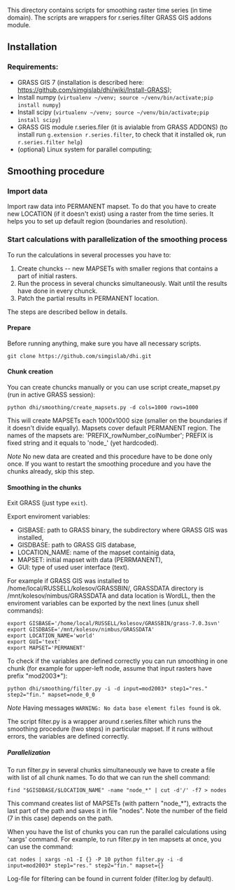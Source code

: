 
This directory contains scripts for smoothing raster time series (in time domain).
The scripts are wrappers for r.series.filter GRASS GIS addons module. 

## Installation

### Requirements:

* GRASS GIS 7 (installation is described here: https://github.com/simgislab/dhi/wiki/Install-GRASS);
* Install numpy (```virtualenv ~/venv; source ~/venv/bin/activate;pip install numpy```)
* Install scipy (```virtualenv ~/venv; source ~/venv/bin/activate;pip install scipy```)
* GRASS GIS module r.series.filer (it is avialable from GRASS ADDONS) (to install run ```g.extension r.series.filter```, to check that it installed ok, run ```r.series.filter help```)
* (optional) Linux system for parallel computing;

## Smoothing procedure

### Import data

Import raw data into PERMANENT mapset. To do that you have to create new LOCATION (if it doesn't exist) using a raster
from the time series. It helps you to set up default region (boundaries and resolution).

### Start calculations with parallelization of the smoothing process

To run the calculations in several processes you have to:

1. Create chuncks -- new MAPSETs with smaller regions that contains a part of initial rasters.
2. Run the process in several chuncks simultaneously. Wait until the results have done in every chunck.
3. Patch the partial results in PERMANENT location.

The steps are described bellow in details.

#### Prepare
Before running anything, make sure you have all necessary scripts.

```
git clone https://github.com/simgislab/dhi.git
```

#### Chunk creation
You  can create chuncks manually or you can use script create_mapset.py (run in active GRASS session):

```
python dhi/smoothing/create_mapsets.py -d cols=1000 rows=1000
```
This will create MAPSETs each 1000x1000 size (smaller on the boundaries if it doesn't divide equally). Mapsets cover default PERMANENT region. The names of the mapsets are: 'PREFIX_rowNumber_colNumber'; PREFIX is fixed string and it equals to 'node_' (yet hardcoded).

*Note* No new data are created and this procedure have to be done only once. If you want to restart the smoothing procedure and you have the chunks already, skip this step.

#### Smoothing in the chunks
Exit GRASS (just type ```exit```).

Export enviroment variables: 
 * GISBASE: path to GRASS binary, the subdirectory where GRASS GIS was installed, 
 * GISDBASE: path to GRASS GIS database, 
 * LOCATION_NAME: name of the mapset containig data,
 * MAPSET: initial mapset with data (PERRMANENT),
 * GUI: type of used user interface (text).

For example if GRASS GIS was installed to /home/local/RUSSELL/kolesov/GRASSBIN/,
GRASSDATA directory is /mnt/kolesov/nimbus/GRASSDATA and data location is  WordLL,
then the enviroment variables can be exported by the next lines (unux shell commands):
 
```
export GISBASE='/home/local/RUSSELL/kolesov/GRASSBIN/grass-7.0.3svn'
export GISDBASE='/mnt/kolesov/nimbus/GRASSDATA'
export LOCATION_NAME='world'
export GUI='text'
export MAPSET='PERMANENT'
```

To check if the variables are defined correctly you can run smoothing in one
chunk (for example for upper-left node, assume that input rasters have prefix "mod2003*"):
```
python dhi/smoothing/filter.py -i -d input=mod2003* step1="res." step2="fin." mapset=node_0_0
```

*Note* Having messages ```WARNING: No data base element files found``` is ok.

The script filter.py is a wrapper around r.series.filter which runs the smoothing procedure (two steps)
in particular mapset. If it runs without errors, the variables are defined correctly.

##### Parallelization
To run filter.py in several chunks simultaneously we have to create a file with list of  all chunk names.
To do that we can run the shell command:
```
find "$GISDBASE/$LOCATION_NAME" -name "node_*" | cut -d'/' -f7 > nodes
```
This command creates list of MAPSETs (with pattern "node_*"), extracts the last part of the path and saves it
in file "nodes". Note the number of the field (7 in this case) depends on the path.

When you have the list of chunks you can run the parallel calculations using 'xargs' command. For example,
to run filter.py in ten mapsets at once, you can use the command:
```
cat nodes | xargs -n1 -I {} -P 10 python filter.py -i -d input=mod2003* step1="res." step2="fin." mapset={}
```

Log-file for filtering can be found in current folder (filter.log by default).
